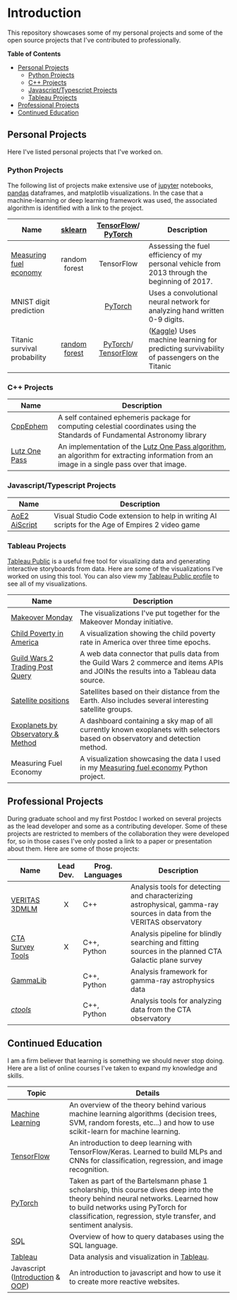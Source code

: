 # Introduction
This repository showcases some of my personal projects and some of the open source projects that I've contributed to professionally.

**Table of Contents**
  - [Personal Projects](#personal-projects)
    - [Python Projects](#python-projects)
    - [C++ Projects](#c-projects)
    - [Javascript/Typescript Projects](#javascripttypescript-projects)
    - [Tableau Projects](#tableau-projects)
  - [Professional Projects](#professional-projects)
  - [Continued Education](#continued-education)

## Personal Projects
Here I've listed personal projects that I've worked on.

### Python Projects
The following list of projects make extensive use of [jupyter](https://jupyter.org/) notebooks, [pandas](https://pandas.pydata.org/) dataframes, and matplotlib visualizations. In the case that a machine-learning or deep learning framework was used, the associated algorithm is identified with a link to the project.

| Name                   | [sklearn](https://scikit-learn.org/stable/index.html) | [TensorFlow](https://www.tensorflow.org/)/ [PyTorch](https://pytorch.org/) | Description |
|---|:--:|:--:|---|
| [Measuring fuel economy](https://github.com/Jvinniec/fuel_economy) | random forest | TensorFlow | Assessing the fuel efficiency of my personal vehicle from 2013 through the beginning of 2017. |
| MNIST digit prediction | | [PyTorch](https://www.kaggle.com/jcardenzana/mnist-pytorch-convolutional-neural-nets) | Uses a convolutional neural network for analyzing hand written 0-9 digits. |
| Titanic survival probability | [random forest](https://www.kaggle.com/jcardenzana/titanic-scikit-learn-random-forest) | [PyTorch](https://www.kaggle.com/jcardenzana/titanic-pytorch)/ [TensorFlow](https://www.kaggle.com/jcardenzana/titanic-tensorflow/notebook) | ([Kaggle](https://www.kaggle.com/)) Uses machine learning for predicting survivability of passengers on the Titanic | 

### C++ Projects

| Name                   | Description
|------------------------|-------------
| [CppEphem](https://github.com/Jvinniec/CppEphem) | A self contained ephemeris package for computing celestial coordinates using the Standards of Fundamental Astronomy library
| [Lutz One Pass](https://github.com/Jvinniec/lutz_one_pass) | An implementation of the [Lutz One Pass algorithm](https://doi.org/10.1093/comjnl/23.3.262), an algorithm for extracting information from an image in a single pass over that image.

### Javascript/Typescript Projects

| Name                   | Description
|------------------------|-------------
| [AoE2 AiScript](https://github.com/Jvinniec/aoe2-aiscript) | Visual Studio Code extension to help in writing AI scripts for the Age of Empires 2 video game

### Tableau Projects

[Tableau Public](https://public.tableau.com/en-us/s/) is a useful free tool for visualizing data and generating interactive storyboards from data. Here are some of the visualizations I've worked on using this tool. You can also view my [Tableau Public profile](https://public.tableau.com/profile/jvcardenzana#!/) to see all of my visualizations.

| Name                   | Description
|------------------------|-------------
| [Makeover Monday](https://github.com/Jvinniec/tableau_projects/tree/master/MakeoverMonday/) | The visualizations I've put together for the Makeover Monday initiative.
| [Child Poverty in America](https://github.com/Jvinniec/tableau_projects/tree/master/child_poverty_rate/) | A visualization showing the child poverty rate in America over three time epochs.
| [Guild Wars 2 Trading Post Query](https://github.com/Jvinniec/tableau_projects/tree/master/guildwars2_buy_sell) | A web data connector that pulls data from the Guild Wars 2 commerce and items APIs and JOINs the results into a Tableau data source.
| [Satellite positions](https://github.com/Jvinniec/tableau_projects/tree/master/active_satellites/) | Satellites based on their distance from the Earth. Also includes several interesting satellite groups.
| [Exoplanets by Observatory & Method](https://github.com/Jvinniec/tableau_projects/tree/master/exoplanets) | A dashboard containing a sky map of all currently known exoplanets with selectors based on observatory and detection method.
| Measuring Fuel Economy | A visualization showcasing the data I used in my [Measuring fuel economy](https://github.com/Jvinniec/fuel_economy) Python project.

## Professional Projects
During graduate school and my first Postdoc I worked on several projects as the lead developer and some as a contributing developer. Some of these projects are restricted to members of the collaboration they were developed for, so in those cases I've only posted a link to a paper or presentation about them. Here are some of those projects:

| Name                   | Lead Dev. | Prog. Languages | Description
|------------------------|:---------:|-----------------|-------------
| [VERITAS 3DMLM](https://pos.sissa.it/236/1031/pdf) | X | C++ | Analysis tools for detecting and characterizing astrophysical, gamma-ray sources in data from the VERITAS observatory
| [CTA Survey Tools](https://catalogue-gems.sciencesconf.org/215179/document) | X | C++, Python | Analysis pipeline for blindly searching and fitting sources in the planned CTA Galactic plane survey
| [GammaLib](https://github.com/gammalib/gammalib) | | C++, Python| Analysis framework for gamma-ray astrophysics data
| [*ctools*](https://github.com/ctools/ctools) | | C++, Python | Analysis tools for analyzing data from the CTA observatory

## Continued Education
I am a firm believer that learning is something we should never stop doing. Here are a list of online courses I've taken to expand my knowledge and skills.

| Topic                  | Details
|------------------------|-----------------
| [Machine Learning](https://www.udacity.com/course/intro-to-machine-learning--ud120) | An overview of the theory behind various machine learning algorithms (decision trees, SVM, random forests, etc...) and how to use scikit-learn for machine learning. 
| [TensorFlow](https://www.udacity.com/course/intro-to-tensorflow-for-deep-learning--ud187) | An introduction to deep learning with TensorFlow/Keras. Learned to build MLPs and CNNs for classification, regression, and image recognition.
| [PyTorch](https://www.udacity.com/course/deep-learning-pytorch--ud188) | Taken as part of the Bartelsmann phase 1 scholarship, this course dives deep into the theory behind neural networks. Learned how to build networks using PyTorch for classification, regression, style transfer, and sentiment analysis.
| [SQL](https://www.udacity.com/course/sql-for-data-analysis--ud198) | Overview of how to query databases using the SQL language.
| [Tableau]() | Data analysis and visualization in [Tableau](https://github.com/Jvinniec/tableau_projects).
| Javascript ([Introduction](https://www.udacity.com/course/intro-to-javascript--ud803) & [OOP](https://www.udacity.com/course/object-oriented-javascript--ud711)) | An introduction to javascript and how to use it to create more reactive websites.